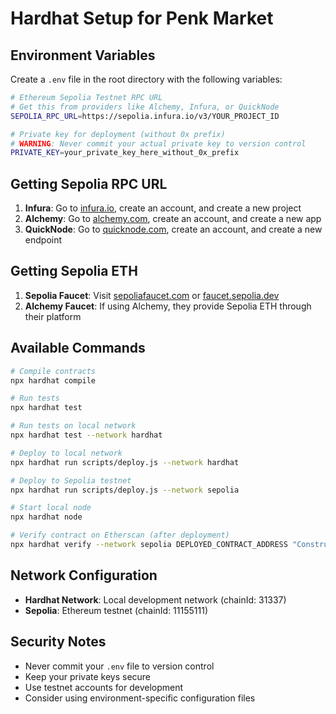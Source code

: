 # Hardhat Setup for Penk Market

## Environment Variables

Create a `.env` file in the root directory with the following variables:

```bash
# Ethereum Sepolia Testnet RPC URL
# Get this from providers like Alchemy, Infura, or QuickNode
SEPOLIA_RPC_URL=https://sepolia.infura.io/v3/YOUR_PROJECT_ID

# Private key for deployment (without 0x prefix)
# WARNING: Never commit your actual private key to version control
PRIVATE_KEY=your_private_key_here_without_0x_prefix
```

## Getting Sepolia RPC URL

1. **Infura**: Go to [infura.io](https://infura.io), create an account, and create a new project
2. **Alchemy**: Go to [alchemy.com](https://alchemy.com), create an account, and create a new app
3. **QuickNode**: Go to [quicknode.com](https://quicknode.com), create an account, and create a new endpoint

## Getting Sepolia ETH

1. **Sepolia Faucet**: Visit [sepoliafaucet.com](https://sepoliafaucet.com) or [faucet.sepolia.dev](https://faucet.sepolia.dev)
2. **Alchemy Faucet**: If using Alchemy, they provide Sepolia ETH through their platform

## Available Commands

```bash
# Compile contracts
npx hardhat compile

# Run tests
npx hardhat test

# Run tests on local network
npx hardhat test --network hardhat

# Deploy to local network
npx hardhat run scripts/deploy.js --network hardhat

# Deploy to Sepolia testnet
npx hardhat run scripts/deploy.js --network sepolia

# Start local node
npx hardhat node

# Verify contract on Etherscan (after deployment)
npx hardhat verify --network sepolia DEPLOYED_CONTRACT_ADDRESS "Constructor Argument"
```

## Network Configuration

- **Hardhat Network**: Local development network (chainId: 31337)
- **Sepolia**: Ethereum testnet (chainId: 11155111)

## Security Notes

- Never commit your `.env` file to version control
- Keep your private keys secure
- Use testnet accounts for development
- Consider using environment-specific configuration files 